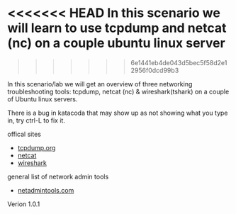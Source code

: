 
<<<<<<< HEAD
In this scenario we will learn to use tcpdump and netcat (nc) on a couple  ubuntu linux server
=======
>>>>>>> 6e1441eb4de043d5bec5f58d2e12956f0dcd99b3

In this scenario/lab we will get an overview of three networking troubleshooting tools: tcpdump, netcat (nc) & wireshark(tshark) on a couple of  Ubuntu linux servers.

There is a bug in katacoda that may show up as not showing what you type in, try ctrl-L to fix it.

offical sites
- [tcpdump.org](https://www.tcpdump.org/)
- [netcat](http://netcat.sourceforge.net/)
- [wireshark](https://www.wireshark.org/)

general list of network admin tools
- [netadmintools.com](https://www.netadmintools.com/)


Verion 1.0.1